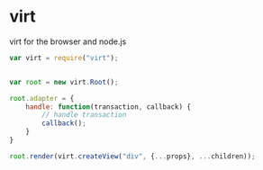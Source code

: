 virt
=======

virt for the browser and node.js

```javascript
var virt = require("virt");


var root = new virt.Root();

root.adapter = {
    handle: function(transaction, callback) {
        // handle transaction
        callback();
    }
}

root.render(virt.createView("div", {...props}, ...children));
```
